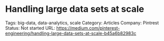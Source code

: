 # Handling large data sets at scale

Tags: big-data, data-analytics, scale
Category: Articles
Company: Pintrest
Status: Not started
URL: https://medium.com/pinterest-engineering/handling-large-data-sets-at-scale-b45a6b82983c